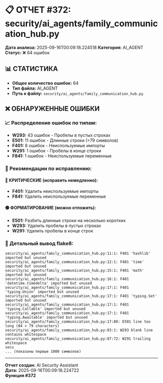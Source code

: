 # 📋 ОТЧЕТ #372: security/ai_agents/family_communication_hub.py

**Дата анализа:** 2025-09-16T00:09:18.224518
**Категория:** AI_AGENT
**Статус:** ❌ 64 ошибок

## 📊 СТАТИСТИКА

- **Общее количество ошибок:** 64
- **Тип файла:** AI_AGENT
- **Путь к файлу:** `security/ai_agents/family_communication_hub.py`

## ❌ ОБНАРУЖЕННЫЕ ОШИБКИ

### 📈 Распределение ошибок по типам:

- **W293:** 43 ошибок - Пробелы в пустых строках
- **E501:** 11 ошибок - Длинные строки (>79 символов)
- **F401:** 8 ошибок - Неиспользуемые импорты
- **W291:** 1 ошибок - Пробелы в конце строки
- **F841:** 1 ошибок - Неиспользуемые переменные

### 🎯 Рекомендации по исправлению:

#### 🔴 КРИТИЧЕСКИЕ (исправить немедленно):
- **F401:** Удалить неиспользуемые импорты
- **F841:** Удалить неиспользуемые переменные

#### 🟢 ФОРМАТИРОВАНИЕ (можно отложить):
- **E501:** Разбить длинные строки на несколько коротких
- **W293:** Удалить пробелы в пустых строках
- **W291:** Удалить пробелы в конце строк

### 📝 Детальный вывод flake8:

```
security/ai_agents/family_communication_hub.py:11:1: F401 'hashlib' imported but unused
security/ai_agents/family_communication_hub.py:12:1: F401 'time' imported but unused
security/ai_agents/family_communication_hub.py:15:1: F401 'math' imported but unused
security/ai_agents/family_communication_hub.py:16:1: F401 'datetime.timedelta' imported but unused
security/ai_agents/family_communication_hub.py:17:1: F401 'typing.Union' imported but unused
security/ai_agents/family_communication_hub.py:17:1: F401 'typing.Set' imported but unused
security/ai_agents/family_communication_hub.py:17:1: F401 'typing.Callable' imported but unused
security/ai_agents/family_communication_hub.py:17:1: F401 'typing.Awaitable' imported but unused
security/ai_agents/family_communication_hub.py:17:80: E501 line too long (84 > 79 characters)
security/ai_agents/family_communication_hub.py:83:1: W293 blank line contains whitespace
security/ai_agents/family_communication_hub.py:87:72: W291 trailing whitespace
secu
... (показаны первые 1000 символов)
```

---
**Отчет создан:** AI Security Assistant  
**Дата:** 2025-09-16T00:09:18.224722  
**Функция #372**
